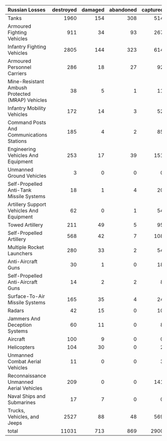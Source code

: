 | Russian Losses                                   |   destroyed |   damaged |   abandoned |   captured |   total |
|:-------------------------------------------------|------------:|----------:|------------:|-----------:|--------:|
| Tanks                                            |        1960 |       154 |         308 |        514 |    2936 |
| Armoured Fighting Vehicles                       |         911 |        34 |          93 |        267 |    1305 |
| Infantry Fighting Vehicles                       |        2805 |       144 |         323 |        614 |    3886 |
| Armoured Personnel Carriers                      |         286 |        18 |          27 |         92 |     423 |
| Mine-Resistant Ambush Protected  (MRAP) Vehicles |          38 |         5 |           1 |         11 |      55 |
| Infantry Mobility Vehicles                       |         172 |        14 |           3 |         52 |     241 |
| Command Posts And Communications Stations        |         185 |         4 |           2 |         85 |     276 |
| Engineering Vehicles And Equipment               |         253 |        17 |          39 |        151 |     460 |
| Unmanned Ground Vehicles                         |           3 |         0 |           0 |          0 |       3 |
| Self-Propelled Anti-Tank Missile Systems         |          18 |         1 |           4 |         20 |      43 |
| Artillery Support Vehicles And Equipment         |          62 |         0 |           1 |         54 |     117 |
| Towed Artillery                                  |         211 |        49 |           5 |         95 |     360 |
| Self-Propelled Artillery                         |         568 |        42 |           7 |        108 |     725 |
| Multiple Rocket Launchers                        |         280 |        33 |           2 |         54 |     369 |
| Anti-Aircraft Guns                               |          30 |         1 |           0 |         18 |      49 |
| Self-Propelled Anti-Aircraft Guns                |          14 |         2 |           2 |          8 |      26 |
| Surface-To-Air Missile Systems                   |         165 |        35 |           4 |         24 |     228 |
| Radars                                           |          42 |        15 |           0 |         10 |      67 |
| Jammers And Deception Systems                    |          60 |        11 |           0 |          8 |      79 |
| Aircraft                                         |         100 |         9 |           0 |          0 |     109 |
| Helicopters                                      |         104 |        30 |           0 |          2 |     136 |
| Unmanned Combat Aerial Vehicles                  |          11 |         0 |           0 |          3 |      14 |
| Reconnaissance Unmanned Aerial Vehicles          |         209 |         0 |           0 |        141 |     350 |
| Naval Ships and Submarines                       |          17 |         7 |           0 |          0 |      24 |
| Trucks, Vehicles, and Jeeps                      |        2527 |        88 |          48 |        569 |    3232 |
| total                                            |       11031 |       713 |         869 |       2900 |   15513 |